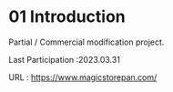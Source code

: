 # 01 Introduction
Partial / Commercial modification project.

Last Participation :2023.03.31

URL : https://www.magicstorepan.com/
